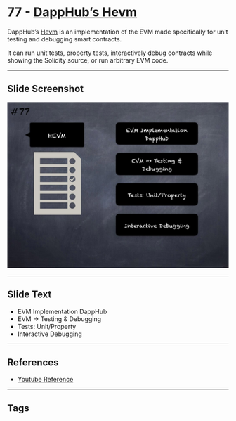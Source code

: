 
# 77 - [DappHub’s Hevm](./DappHub’s%20Hevm.md)

DappHub’s [Hevm](http://dapp.tools/hevm/) is an implementation of the EVM made specifically for unit testing and debugging smart contracts. 

It can run unit tests, property tests, interactively debug contracts while showing the Solidity source, or run arbitrary EVM code.
___
## Slide Screenshot
![077.jpg](../../images/6.%20Audit%20Techniques%20and%20Tools%20101/077.jpg)
___
## Slide Text
- EVM Implementation DappHub
- EVM -> Testing & Debugging
- Tests: Unit/Property
- Interactive Debugging
___
## References
- [Youtube Reference](https://youtu.be/jZ81ebDJVe0?t=1091)
___
## Tags
